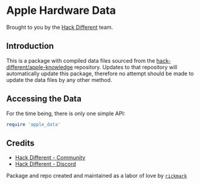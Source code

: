 # Apple Hardware Data

Brought to you by the [Hack Different](https://hackdifferent.com) team.

## Introduction

This is a package with compiled data files sourced from
the [hack-different/apple-knowledge](https://github.com/hack-different/apple-knowledge/tree/main/_data)
repository.  Updates to that repository will automatically update this package, therefore no attempt should
be made to update the data files by any other method.

## Accessing the Data

For the time being, there is only one simple API:

```ruby
require 'apple_data'


```

## Credits

* [Hack Different - Community](https://hackdifferent.com)
* [Hack Different - Discord](https://hackdifferent.com/discord)

Package and repo created and maintained as a labor of love by [`rickmark`](https://github.com/rickmark)
